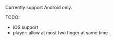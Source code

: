 Currently support Android only.

TODO:

- iOS support
- player: allow at most two finger at same time 

